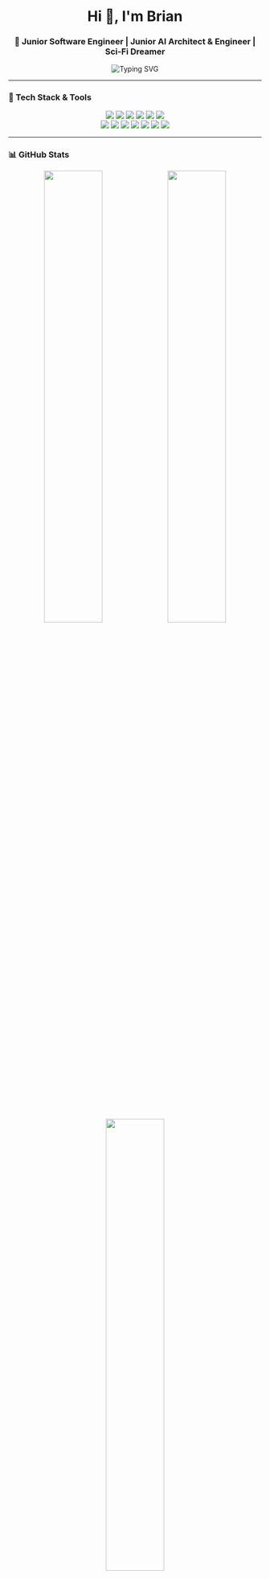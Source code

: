 <!-- 🧠 PROFILE README - AESTHETIC MODE ACTIVATED -->

<h1 align="center">Hi 👋, I'm Brian</h1>
<h3 align="center">🚀 Junior Software Engineer | Junior AI Architect & Engineer | Sci-Fi Dreamer</h3>

<p align="center">
  <img src="https://readme-typing-svg.herokuapp.com?font=Fira+Code&duration=3000&pause=1000&center=true&vCenter=true&width=435&lines=Building+cool+things+with+code...;Creating+FRIDAY+%F0%9F%A4%96+%7C+Nexus+Labs;Lover+of+clean+UIs+%2F+cosmic+vibes" alt="Typing SVG" />
</p>

---

### 🚀 Tech Stack & Tools

<p align="center">
  <!-- Languages -->
  <img src="https://img.shields.io/badge/HTML5-E34F26?style=for-the-badge&logo=html5&logoColor=white"/>
  <img src="https://img.shields.io/badge/CSS3-1572B6?style=for-the-badge&logo=css3&logoColor=white"/>
  <img src="https://img.shields.io/badge/JavaScript-F7DF1E?style=for-the-badge&logo=javascript&logoColor=black"/>
  <img src="https://img.shields.io/badge/Python-14354C?style=for-the-badge&logo=python&logoColor=white"/>
  <img src="https://img.shields.io/badge/TypeScript-007ACC?style=for-the-badge&logo=typescript&logoColor=white"/>
  <img src="https://img.shields.io/badge/C++-00599C?style=for-the-badge&logo=c%2B%2B&logoColor=white"/>

  <!-- Tools & Frameworks -->
  <br/>
  <img src="https://img.shields.io/badge/VSCode-007ACC?style=for-the-badge&logo=visual-studio-code&logoColor=white"/>
  <img src="https://img.shields.io/badge/Ubuntu-E95420?style=for-the-badge&logo=ubuntu&logoColor=white"/>
  <img src="https://img.shields.io/badge/Git-F05032?style=for-the-badge&logo=git&logoColor=white"/>
  <img src="https://img.shields.io/badge/Node.js-339933?style=for-the-badge&logo=node.js&logoColor=white"/>
  <img src="https://img.shields.io/badge/React-20232A?style=for-the-badge&logo=react&logoColor=61DAFB"/>
  <img src="https://img.shields.io/badge/Tailwind_CSS-38B2AC?style=for-the-badge&logo=tailwind-css&logoColor=white"/>
  <img src="https://img.shields.io/badge/Flask-000000?style=for-the-badge&logo=flask&logoColor=white"/>
</p>

---

### 📊 GitHub Stats

<p align="center">
  <img src="https://github-readme-stats.vercel.app/api?username=Brian454-nexus&show_icons=true&theme=tokyonight&hide_border=true" width="48%" />
  <img src="https://github-readme-streak-stats.herokuapp.com/?user=Brian454-nexus&theme=tokyonight&hide_border=true" width="48%" />
</p>

<p align="center">
  <img src="https://github-readme-stats.vercel.app/api/top-langs/?username=Brian454-nexus&layout=compact&theme=tokyonight&hide_border=true" width="48%" />
</p>

---

### 📈 Contribution Graph

<p align="center">
  <img src="https://github-readme-activity-graph.cyclic.app/graph?username=Brian454-nexus&bg_color=0d1117&color=7df9ff&line=7df9ff&point=ffffff&area=true&hide_border=true"/>
</p>

---

### 🔭 Currently Learning

- Frontend Web Dev (HTML, CSS, JS)  
- Backend Dev with Python Flask & Node.js  
- Game Dev with Unity 🎮  
- Deep Dive into AI & Data Science

---

### ✨ Fun Fact

> *"The goal isn’t to live forever. The goal is to build something that will."* – Chuck Palahniuk

<p align="center">
  <img src="https://media.giphy.com/media/3o7TKr2U1D3K0vlh8U/giphy.gif" width="200px" />
</p>

<p align="center">
  <b>⚡ Powered by dreams, code, and a splash of Wild Nights 🌌</b>
</p>

---

### 🧭 Let’s Connect

<p align="center">
  <a href="mailto:brianterer454@gmail.com"><img src="https://img.shields.io/badge/email-%23D14836.svg?style=for-the-badge&logo=gmail&logoColor=white"/></a>
  <a href="https://linkedin.com/in/your-linkedin"><img src="https://img.shields.io/badge/LinkedIn-0077B5.svg?style=for-the-badge&logo=linkedin&logoColor=white"/></a>
  <a href="https://portfolio.com"><img src="https://img.shields.io/badge/Portfolio-121212.svg?style=for-the-badge&logo=github&logoColor=white"/></a>
</p>

---

### 🧿 Visitor Counter

<p align="center">
  <img src="https://komarev.com/ghpvc/?username=Brian454-nexus&label=👀+Profile+views&color=7df9ff&style=flat-square" />
</p>

